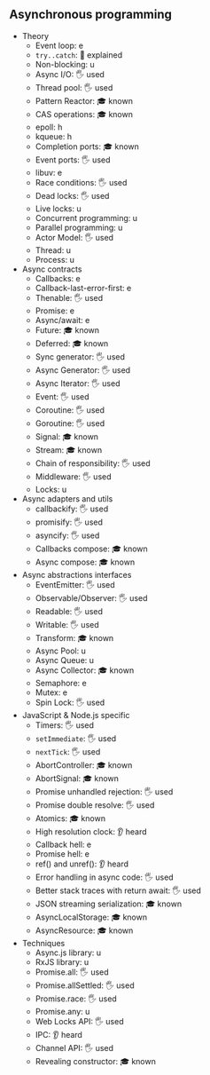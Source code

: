 ## Asynchronous programming

- Theory
  - Event loop: e
  - `try..catch`: 🙋 explained
  - Non-blocking: u
  - Async I/O: 🖐️ used
  - Thread pool: 🖐️ used
  - Pattern Reactor: 🎓 known
  - CAS operations: 🎓 known
  - epoll: h
  - kqueue: h
  - Completion ports: 🎓 known
  - Event ports: 🖐️ used
  - libuv: e
  - Race conditions: 🖐️ used
  - Dead locks: 🖐️ used
  - Live locks: u
  - Concurrent programming: u
  - Parallel programming: u
  - Actor Model: 🖐️ used
  - Thread: u
  - Process: u
- Async contracts
  - Callbacks: e
  - Callback-last-error-first: e
  - Thenable: 🖐️ used
  - Promise: e
  - Async/await: e
  - Future: 🎓 known
  - Deferred: 🎓 known
  - Sync generator: 🖐️ used
  - Async Generator: 🖐️ used
  - Async Iterator: 🖐️ used
  - Event: 🖐️ used
  - Coroutine: 🖐️ used
  - Goroutine: 🖐️ used
  - Signal: 🎓 known
  - Stream: 🎓 known
  - Chain of responsibility: 🖐️ used
  - Middleware: 🖐️ used
  - Locks: u
- Async adapters and utils
  - callbackify: 🖐️ used
  - promisify: 🖐️ used
  - asyncify: 🖐️ used
  - Callbacks compose: 🎓 known
  - Async compose: 🎓 known
- Async abstractions interfaces
  - EventEmitter: 🖐️ used
  - Observable/Observer: 🖐️ used
  - Readable: 🖐️ used
  - Writable: 🖐️ used
  - Transform: 🎓 known
  - Async Pool: u
  - Async Queue: u
  - Async Collector: 🎓 known
  - Semaphore: e
  - Mutex: e
  - Spin Lock: 🖐️ used
- JavaScript & Node.js specific
  - Timers: 🖐️ used
  - `setImmediate`: 🖐️ used
  - `nextTick`: 🖐️ used
  - AbortController: 🎓 known
  - AbortSignal: 🎓 known
  - Promise unhandled rejection: 🖐️ used
  - Promise double resolve: 🖐️ used
  - Atomics: 🎓 known
  - High resolution clock: 👂 heard
  - Callback hell: e
  - Promise hell: e
  - ref() and unref(): 👂 heard
  - Error handling in async code: 🖐️ used
  - Better stack traces with return await: 🖐️ used
  - JSON streaming serialization: 🎓 known
  - AsyncLocalStorage: 🎓 known
  - AsyncResource: 🎓 known
- Techniques
  - Async.js library: u
  - RxJS library: u
  - Promise.all: 🖐️ used
  - Promise.allSettled: 🖐️ used
  - Promise.race: 🖐️ used
  - Promise.any: u
  - Web Locks API: 🖐️ used
  - IPC: 👂 heard
  - Channel API: 🖐️ used
  - Revealing constructor: 🎓 known
